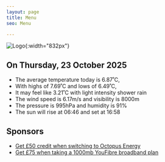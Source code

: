 ```yaml
---
layout: page
title: Menu
seo: Menu

---
```


![Logo](/images/logo.jpg){:width="832px"}

<!-- weather_marker starts -->
## On Thursday, 23 October 2025

- The average temperature today is 6.87˚C,
- With highs of 7.69˚C and lows of 6.49˚C,
- It may feel like 3.21˚C with light intensity shower rain
- The wind speed is 6.17m/s and visibility is 8000m
- The pressure is 995hPa and humidity is 91%
- The sun will rise at 06:46 and set at 16:58

<!-- weather_marker ends -->

## Sponsors

- [Get £50 credit when switching to Octopus Energy](https://bit.ly/3oD1nnS)
- [Get £75 when taking a 1000mb YouFibre broadband plan](https://aklam.io/91zWhU?)
